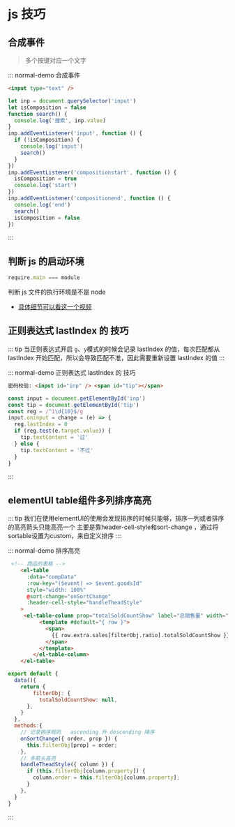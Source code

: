 # js 技巧

## 合成事件

> 多个按键对应一个文字

::: normal-demo 合成事件

```html
<input type="text" />
```

```js
let inp = document.querySelector('input')
let isComposition = false
function search() {
  console.log('搜索', inp.value)
}
inp.addEventListener('input', function () {
  if (!isComposition) {
    console.log('input')
    search()
  }
})
inp.addEventListener('compositionstart', function () {
  isComposition = true
  console.log('start')
})
inp.addEventListener('compositionend', function () {
  console.log('end')
  search()
  isComposition = false
})
```

:::

## 判断 js 的启动环境

```javascript
require.main === module
```

判断 js 文件的执行环境是不是 node

- [具体细节可以看这一个视频](https://www.bilibili.com/video/av80554200/?zw&vd_source=c191d8a5710b10bf82cce87c957298ca)

## 正则表达式 lastIndex 的 技巧

::: tip
当正则表达式开启 `g`、`y`模式的时候会记录 lastIndex 的值，每次匹配都从 lastIndex 开始匹配，所以会导致匹配不准，因此需要重新设置 lastIndex 的值
:::

::: normal-demo 正则表达式 lastIndex 的 技巧

```html
密码校验: <input id="inp" /> <span id="tip"></span>
```

```js
const input = document.getElementById('inp')
const tip = document.getElementById('tip')
const reg = /^1\d{10}$/g
input.oninput = change = (e) => {
  reg.lastIndex = 0
  if (reg.test(e.target.value)) {
    tip.textContent = '过'
  } else {
    tip.textContent = '不过'
  }
}
```

:::

## elementUI table组件多列排序高亮

::: tip
我们在使用elementUI的使用会发现排序的时候只能够，排序一列或者排序的高亮箭头只能高亮一个
主要是靠header-cell-style和sort-change ，通过将sortable设置为custom，来自定义排序
:::

::: normal-demo 排序高亮

```html
 <!-- 商品的表格 -->
    <el-table
      :data="compData"
      :row-key="($event) => $event.goodsId"
      style="width: 100%"
      @sort-change="onSortChange"
      :header-cell-style="handleTheadStyle"
    >
     <el-table-column prop="totalSoldCountShow" label="总销售量" width="130" sortable="custom">
          <template #default="{ row }">
            <span>
              {{ row.extra.sales[filterObj.radio].totalSoldCountShow }}
            </span>
          </template>
        </el-table-column>
    </el-table>
```

```js
export default {
  data(){
    return {
        filterObj: {
          totalSoldCountShow: null,
      },
    }
  },
  methods:{
    // 记录排序规则   ascending 升 descending 降序
    onSortChange({ order, prop }) {
      this.filterObj[prop] = order;
    },
    // 多箭头高亮
    handleTheadStyle({ column }) {
      if (this.filterObj[column.property]) {
        column.order = this.filterObj[column.property];
      }
    },
  }
}
```

:::


